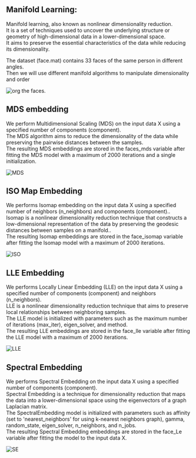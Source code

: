 ## Manifold Learning:
  
  Manifold learning, also known as nonlinear dimensionality reduction. <br>
  It is a set of techniques used to uncover the underlying structure or geometry of high-dimensional data in a lower-dimensional space. <br>
  It aims to preserve the essential characteristics of the data while reducing its dimensionality.<br>

  The dataset (face.mat) contains 33 faces of the same person in different angles.<br>
  Then we will use different manifold algorithms to manipulate dimensionality and order <br>
  
![org](https://github.com/im-Shree/Manifold-Learning-Order-the-Faces/assets/90651908/2b19381b-30a0-4bf0-b439-bd2b83d2fe22)
the faces.
  

##  MDS embedding
  We perform Multidimensional Scaling (MDS) on the input data X using a specified number of components (component).<br>
  The MDS algorithm aims to reduce the dimensionality of the data while preserving the pairwise distances between the samples.<br>
  The resulting MDS embeddings are stored in the faces_mds variable after fitting the MDS model with a maximum of 2000 iterations and a single initialization.<br>

![MDS](https://github.com/im-Shree/Manifold-Learning-Order-the-Faces/assets/90651908/77bc7c11-d95c-43c3-9803-e1cf6b0fa021)


##  ISO Map Embedding
  We performs Isomap embedding on the input data X using a specified number of neighbors (n_neighbors) and components (component)..<br>
  Isomap is a nonlinear dimensionality reduction technique that constructs a low-dimensional representation of the data by preserving the geodesic distances between samples on a manifold..<br>
  The resulting Isomap embeddings are stored in the face_isomap variable after fitting the Isomap model with a maximum of 2000 iterations.<br>
  
  ![ISO](https://github.com/im-Shree/Manifold-Learning-Order-the-Faces/assets/90651908/05b4cb0a-aae0-41e7-af72-9c8ecfa4ae3a)


##  LLE Embedding
  We performs Locally Linear Embedding (LLE) on the input data X using a specified number of components (component) and neighbors (n_neighbors). <br>
  LLE is a nonlinear dimensionality reduction technique that aims to preserve local relationships between neighboring samples.<br>
  The LLE model is initialized with parameters such as the maximum number of iterations (max_iter), eigen_solver, and method.<br>
  The resulting LLE embeddings are stored in the face_lle variable after fitting the LLE model with a maximum of 2000 iterations.<br>

![LLE](https://github.com/im-Shree/Manifold-Learning-Order-the-Faces/assets/90651908/cafb5c45-ae40-4c36-bb9e-bd1699ffc3ad)


##  Spectral Embedding
We performs Spectral Embedding on the input data X using a specified number of components (component). <br>
Spectral Embedding is a technique for dimensionality reduction that maps the data into a lower-dimensional space using the eigenvectors of a graph Laplacian matrix.<br>
The SpectralEmbedding model is initialized with parameters such as affinity (set to 'nearest_neighbors' for using k-nearest neighbors graph), gamma, random_state, eigen_solver, n_neighbors, and n_jobs.<br>
The resulting Spectral Embedding embeddings are stored in the face_Le variable after fitting the model to the input data X.<br>

![SE](https://github.com/im-Shree/Manifold-Learning-Order-the-Faces/assets/90651908/d088bdcc-257f-416a-8b02-a0cf4de2f505)


